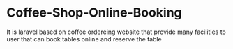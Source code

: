 # Coffee-Shop-Online-Booking
It is laravel based on coffee ordereing website that provide many facilities to user that can book tables online and reserve the table 
